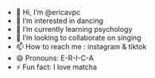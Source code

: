 - 👋 Hi, I’m @ericavpc
- 👀 I’m interested in dancing
- 🌱 I’m currently learning psychology
- 💞️ I’m looking to collaborate on singing
- 📫 How to reach me : instagram & tiktok
- 😄 Pronouns: E-R-I-C-A
- ⚡ Fun fact: I love matcha

<!---
ericavpc/ericavpc is a ✨ special ✨ repository because its `README.md` (this file) appears on your GitHub profile.
You can click the Preview link to take a look at your changes.
--->
